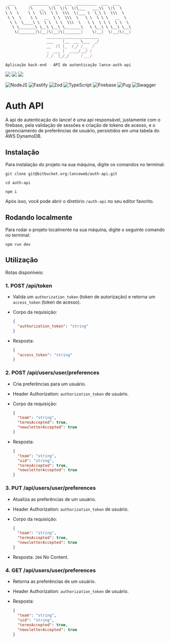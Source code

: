 ```javascript
 ___       ________  ___  ___  _________  ___  ___
|\  \     |\   __  \|\  \|\  \|\___   ___\\  \|\  \
\ \  \    \ \  \|\  \ \  \\\  \|___ \  \_\ \  \\\  \
 \ \  \    \ \   __  \ \  \\\  \   \ \  \ \ \   __  \
  \ \  \____\ \  \ \  \ \  \\\  \   \ \  \ \ \  \ \  \
   \ \_______\ \__\ \__\ \_______\   \ \__\ \ \__\ \__\
    \|_______|\|__|\|__|\|_______|    \|__|  \|__|\|__|
                  _______________________
                  ___    |__  __ \___  _/
                  __  /| |_  /_/ /__  /
                  _  ___ |  ____/__/ /
                  /_/  |_/_/     /___/

Aplicação back-end - API de autenticação lance-auth-api
```

![](https://img.shields.io/badge/versão-1.1.0-blue)
![](https://img.shields.io/badge/cobertura_de_testes-99.19%25-olive)
![](https://img.shields.io/badge/build-ok-green)

![NodeJS](https://img.shields.io/badge/node.js-6DA55F?style=for-the-badge&logo=node.js&logoColor=white)
![Fastify](https://img.shields.io/badge/fastify-%23000000.svg?style=for-the-badge&logo=fastify&logoColor=white)
![Zod](https://img.shields.io/badge/Zod-3E67B1.svg?style=for-the-badge&logo=Zod&logoColor=white)
![TypeScript](https://img.shields.io/badge/typescript-%23007ACC.svg?style=for-the-badge&logo=typescript&logoColor=white)
![Firebase](https://img.shields.io/badge/Firebase-FFCA28.svg?style=for-the-badge&logo=Firebase&logoColor=black)
![Pug](https://img.shields.io/badge/Pug-FFF?style=for-the-badge&logo=pug&logoColor=A86454)
![Swagger](https://img.shields.io/badge/-Swagger-%23Clojure?style=for-the-badge&logo=swagger&logoColor=white)

# Auth API

A api de autenticação do lance! é uma api responsável, justamente com o firebase, pela validação de sessões e criação de tokens de acesso, e o gerenciamento de preferências de usuário, persistidos em uma tabela do AWS DynamoDB.

## Instalação

Para instalação do projeto na sua máquina, digite os comandos no terminal:

```console
git clone git@bitbucket.org:lanceweb/auth-api.git
```

```console
cd auth-api
```

```console
npm i
```

Após isso, você pode abrir o diretório `/auth-api` no seu editor favorito.

## Rodando localmente

Para rodar o projeto localmente na sua máquina, digite o seguinte comando no terminal:

```console
npm run dev
```

## Utilização

Rotas disponíveis:

### 1. **POST /api/token**

- Valida um `authorization_token` (token de autorização) e retorna um `access_token` (token de acesso).
- Corpo da requisição:

  ```json
  {
    "authorization_token": "string"
  }
  ```

- Resposta:

  ```json
  {
    "access_token": "string"
  }
  ```

### 2. **POST /api/users/user/preferences**

- Cria preferências para um usuário.
- Header Authorization: `authorization_token` de usuário.
- Corpo da requisição:

  ```json
  {
    "team": "string",
    "termsAccepted": true,
    "newsletterAccepted": true
  }
  ```

- Resposta:

  ```json
  {
    "team": "string",
    "uid": "string",
    "termsAccepted": true,
    "newsletterAccepted": true
  }
  ```

### 3. **PUT /api/users/user/preferences**

- Atualiza as preferências de um usuário.
- Header Authorization: `authorization_token` de usuário.
- Corpo da requisição:

  ```json
  {
    "team": "string",
    "termsAccepted": true,
    "newsletterAccepted": true
  }
  ```

- Resposta: `204` No Content.

### 4. **GET /api/users/user/preferences**

- Retorna as preferências de um usuário.
- Header Authorization: `authorization_token` de usuário.
- Resposta:

  ```json
  {
    "team": "string",
    "uid": "string",
    "termsAccepted": true,
    "newsletterAccepted": true
  }
  ```
